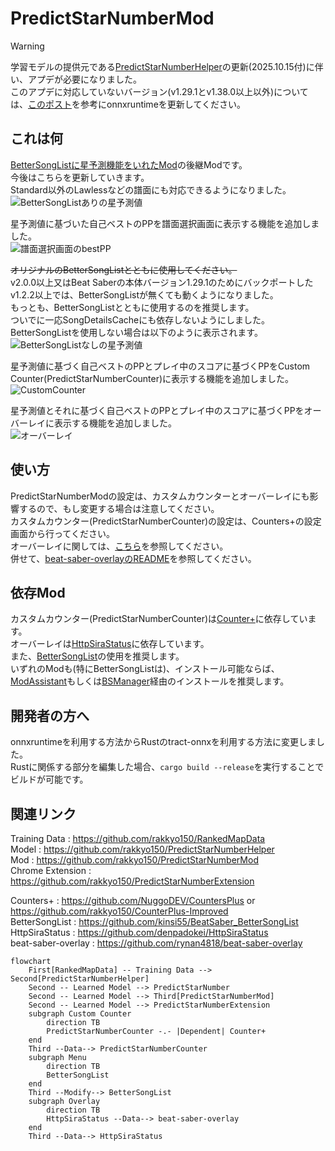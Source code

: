 # PredictStarNumberMod

> [!WARNING]
> 学習モデルの提供元である[PredictStarNumberHelper](https://github.com/rakkyo150/PredictStarNumberHelper)の更新(2025.10.15付)に伴い、アプデが必要になりました。  
> このアプデに対応していないバージョン(v1.29.1とv1.38.0以上以外)については、[このポスト](https://x.com/rakkyo150/status/1978247318261346419)を参考にonnxruntimeを更新してください。

## これは何
[BetterSongListに星予測機能をいれたMod](https://github.com/rakkyo150/BetterSongList-PredictStarNumber)の後継Modです。<br>
今後はこちらを更新していきます。<br>
Standard以外のLawlessなどの譜面にも対応できるようになりました。<br>
![BetterSongListありの星予測値](https://github.com/user-attachments/assets/55b7621f-9aae-4d0f-bd66-9923e5352c7f)

星予測値に基づいた自己ベストのPPを譜面選択画面に表示する機能を追加しました。<br>
![譜面選択画面のbestPP](https://github.com/user-attachments/assets/34024fe0-131d-4175-a35b-40f3a785876a)

~~オリジナルのBetterSongListとともに使用してください。<br>~~
v2.0.0以上又はBeat Saberの本体バージョン1.29.1のためにバックポートしたv1.2.2以上では、BetterSongListが無くても動くようになりました。<br>
もっとも、BetterSongListとともに使用するのを推奨します。<br>
ついでに一応SongDetailsCacheにも依存しないようにしました。<br>
BetterSongListを使用しない場合は以下のように表示されます。<br>
![BetterSongListなしの星予測値](https://github.com/user-attachments/assets/acb0c49e-5b13-4491-9a53-a00b44ba1a8d)

星予測値に基づく自己ベストのPPとプレイ中のスコアに基づくPPをCustom Counter(PredictStarNumberCounter)に表示する機能を追加しました。<br>
![CustomCounter](https://github.com/user-attachments/assets/89acc929-1c64-4c88-9632-1156b83a7c87)

星予測値とそれに基づく自己ベストのPPとプレイ中のスコアに基づくPPをオーバーレイに表示する機能を追加しました。<br>
![オーバーレイ](https://github.com/user-attachments/assets/58bde7c6-74d9-4664-8e6d-bd2c6845aeca)

## 使い方
PredictStarNumberModの設定は、カスタムカウンターとオーバーレイにも影響するので、もし変更する場合は注意してください。<br>
カスタムカウンター(PredictStarNumberCounter)の設定は、Counters+の設定画面から行ってください。<br>
オーバーレイに関しては、[こちら](PredictStarNumberMod/Overlay/README_Overlay.md)を参照してください。<br>
併せて、[beat-saber-overlayのREADME](https://github.com/rynan4818/beat-saber-overlay)を参照してください。<br>

## 依存Mod
カスタムカウンター(PredictStarNumberCounter)は[Counter+](https://github.com/NuggoDEV/CountersPlus)に依存しています。<br>
オーバーレイは[HttpSiraStatus](https://github.com/denpadokei/HttpSiraStatus)に依存しています。<br>
また、[BetterSongList](https://github.com/kinsi55/BeatSaber_BetterSongList)の使用を推奨します。<br>
いずれのModも(特にBetterSongListは)、インストール可能ならば、[ModAssistant](https://github.com/bsmg/ModAssistant)もしくは[BSManager](https://github.com/Zagrios/bs-manager)経由のインストールを推奨します。

## 開発者の方へ
onnxruntimeを利用する方法からRustのtract-onnxを利用する方法に変更しました。  
Rustに関係する部分を編集した場合、`cargo build --release`を実行することでビルドが可能です。

## 関連リンク
Training Data : https://github.com/rakkyo150/RankedMapData <br>
Model : https://github.com/rakkyo150/PredictStarNumberHelper <br>
Mod : https://github.com/rakkyo150/PredictStarNumberMod <br>
Chrome Extension : https://github.com/rakkyo150/PredictStarNumberExtension <br>

Counters+ : https://github.com/NuggoDEV/CountersPlus or https://github.com/rakkyo150/CounterPlus-Improved<br>
BetterSongList : https://github.com/kinsi55/BeatSaber_BetterSongList<br>
HttpSiraStatus : https://github.com/denpadokei/HttpSiraStatus<br>
beat-saber-overlay : https://github.com/rynan4818/beat-saber-overlay<br>

```mermaid
flowchart
    First[RankedMapData] -- Training Data --> Second[PredictStarNumberHelper]
    Second -- Learned Model --> PredictStarNumber
    Second -- Learned Model --> Third[PredictStarNumberMod] 
    Second -- Learned Model --> PredictStarNumberExtension
    subgraph Custom Counter
        direction TB
        PredictStarNumberCounter -.- |Dependent| Counter+
    end
    Third --Data--> PredictStarNumberCounter
    subgraph Menu
        direction TB
        BetterSongList
    end
    Third --Modify--> BetterSongList
    subgraph Overlay
        direction TB
        HttpSiraStatus --Data--> beat-saber-overlay
    end
    Third --Data--> HttpSiraStatus
```
